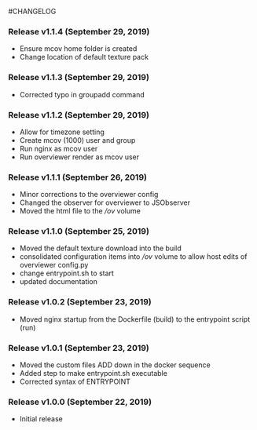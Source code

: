#CHANGELOG

### Release v1.1.4 (September 29, 2019)
- Ensure mcov home folder is created
- Change location of default texture pack

### Release v1.1.3 (September 29, 2019)
- Corrected typo in groupadd command

### Release v1.1.2 (September 29, 2019)
- Allow for timezone setting
- Create mcov (1000) user and group
- Run nginx as mcov user
- Run overviewer render as mcov user

### Release v1.1.1 (September 26, 2019)
- Minor corrections to the overviewer config
- Changed the observer for overviewer to JSObserver
- Moved the html file to the _/ov_ volume

### Release v1.1.0 (September 25, 2019)
- Moved the default texture download into the build
- consolidated configuration items into _/ov_ volume to allow host edits of overviewer config.py
- change entrypoint.sh to start
- updated documentation

### Release v1.0.2 (September 23, 2019)
- Moved nginx startup from the Dockerfile (build) to the entrypoint script (run)

### Release v1.0.1 (September 23, 2019)
- Moved the custom files ADD down in the docker sequence
- Added step to make entrypoint.sh executable
- Corrected syntax of ENTRYPOINT

### Release v1.0.0 (September 22, 2019)
- Initial release
